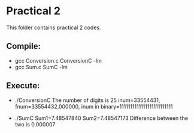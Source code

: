 # Practical 2

This folder contains practical 2 codes.

## Compile:
* gcc Conversion.c ConversionC -lm
* gcc Sum.c SumC -lm

## Execute:

* ./ConversionC
The number of digits is 25
inum=33554431,  fnum=33554432.000000, inum in binary=1111111111111111111111111

* ./SumC
 Sum1=7.48547840
 Sum2=7.48547173
 Difference between the two is 0.000007
